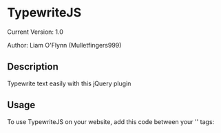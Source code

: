 TypewriteJS  
===========================

Current Version: 1.0

Author: Liam O'Flynn (Mulletfingers999)

Description
-----------
Typewrite text easily with this jQuery plugin

Usage
-----------
To use TypewriteJS on your website, add this code between your '<head>' tags:
 